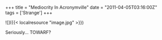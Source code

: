 +++
title = "Mediocrity In Acronymville"
date = "2011-04-05T03:16:00Z"
tags = ['Strange']
+++

![]({{< localresource "image.jpg" >}})



Seriously... TOWARF?

